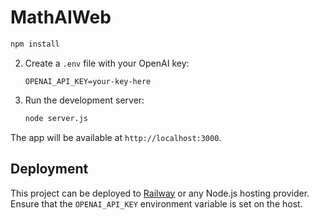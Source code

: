 # MathAIWeb

   ```bash
   npm install
   ```

2. Create a `.env` file with your OpenAI key:
   ```env
   OPENAI_API_KEY=your-key-here
   ```

3. Run the development server:
   ```bash
   node server.js
   ```

The app will be available at `http://localhost:3000`.


## Deployment

This project can be deployed to [Railway](https://railway.app) or any Node.js hosting provider. Ensure that the `OPENAI_API_KEY` environment variable is set on the host.
